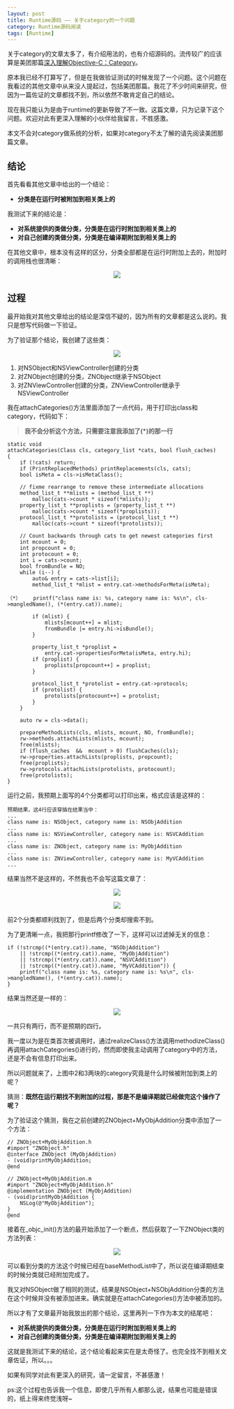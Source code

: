 ```yaml
---
layout: post
title: Runtime源码 —— 关于category的一个问题
category: Runtime源码阅读
tags: [Runtime]
---
```


关于category的文章太多了，有介绍用法的，也有介绍源码的。流传较广的应该算是美团那篇[深入理解Objective-C：Category](http://tech.meituan.com/DiveIntoCategory.html)。

原本我已经不打算写了，但是在我做验证测试的时候发现了一个问题。这个问题在我看过的其他文章中从来没人提起过，包括美团那篇。我花了不少时间来研究，但因为一篇佐证的文章都找不到，所以依然不敢肯定自己的结论。

现在我只能认为是由于runtime的更新导致了不一致。这篇文章，只为记录下这个问题。欢迎对此有更深入理解的小伙伴给我留言，不胜感激。

本文不会对category做系统的分析，如果对category不太了解的请先阅读美团那篇文章。

## 结论
首先看看其他文章中给出的一个结论：
- **分类是在运行时被附加到相关类上的**

我测试下来的结论是：
- **对系统提供的类做分类，分类是在运行时附加到相关类上的**
- **对自己创建的类做分类，分类是在编译期附加到相关类上的**

在其他文章中，根本没有这样的区分，分类全部都是在运行时附加上去的，附加时的调用栈也很清晰：

<p align="center">
    <img src="http://47.100.168.106/assets/images/2017_02_24/attachCategory.png" />
</p>

## 过程

最开始我对其他文章给出的结论是深信不疑的，因为所有的文章都是这么说的。我只是想写代码做一下验证。

为了验证那个结论，我创建了这些类：

<p align="center">
    <img src="http://47.100.168.106/assets/images/2017_02_24/testClass.png" />
</p>

1. 对NSObject和NSViewController创建的分类
2. 对ZNObject创建的分类，ZNObject继承于NSObject
3. 对ZNViewController创建的分类，ZNViewController继承于NSViewController

我在attachCategories()方法里面添加了一点代码，用于打印出class和category，代码如下：
>**我不会分析这个方法，只需要注意我添加了(*)的那一行**

```
static void 
attachCategories(Class cls, category_list *cats, bool flush_caches)
{
    if (!cats) return;
    if (PrintReplacedMethods) printReplacements(cls, cats);
    bool isMeta = cls->isMetaClass();

    // fixme rearrange to remove these intermediate allocations
    method_list_t **mlists = (method_list_t **)
        malloc(cats->count * sizeof(*mlists));
    property_list_t **proplists = (property_list_t **)
        malloc(cats->count * sizeof(*proplists));
    protocol_list_t **protolists = (protocol_list_t **)
        malloc(cats->count * sizeof(*protolists));

    // Count backwards through cats to get newest categories first
    int mcount = 0;
    int propcount = 0;
    int protocount = 0;
    int i = cats->count;
    bool fromBundle = NO;
    while (i--) {
        auto& entry = cats->list[i];
        method_list_t *mlist = entry.cat->methodsForMeta(isMeta);

（*）    printf("class name is: %s, category name is: %s\n", cls->mangledName(), (*(entry.cat)).name);
        
        if (mlist) {
            mlists[mcount++] = mlist;
            fromBundle |= entry.hi->isBundle();
        }

        property_list_t *proplist = 
            entry.cat->propertiesForMeta(isMeta, entry.hi);
        if (proplist) {
            proplists[propcount++] = proplist;
        }

        protocol_list_t *protolist = entry.cat->protocols;
        if (protolist) {
            protolists[protocount++] = protolist;
        }
    }

    auto rw = cls->data();

    prepareMethodLists(cls, mlists, mcount, NO, fromBundle);
    rw->methods.attachLists(mlists, mcount);
    free(mlists);
    if (flush_caches  &&  mcount > 0) flushCaches(cls);
    rw->properties.attachLists(proplists, propcount);
    free(proplists);
    rw->protocols.attachLists(protolists, protocount);
    free(protolists);
}
```

运行之前，我预期上面写的4个分类都可以打印出来，格式应该是这样的：
```
预期结果，这4行应该穿插在结果当中：
...
class name is: NSObject, category name is: NSObjAddition
...
class name is: NSViewController, category name is: NSVCAddition
...
class name is: ZNObject, category name is: MyObjAddition
...
class name is: ZNViewController, category name is: MyVCAddition
...
```
结果当然不是这样的，不然我也不会写这篇文章了：

<p align="center">
    <img src="http://47.100.168.106/assets/images/2017_02_24/objAddition.png" />
</p>

<p align="center">
    <img src="http://47.100.168.106/assets/images/2017_02_24/vcAddition.png" />
</p>

前2个分类都顺利找到了，但是后两个分类却搜索不到。

为了更清晰一点，我把那行printf修改了一下，这样可以过滤掉无关的信息：
```
if (!strcmp((*(entry.cat)).name, "NSObjAddition")
    || !strcmp((*(entry.cat)).name, "MyObjAddition")
    || !strcmp((*(entry.cat)).name, "NSVCAddition")
    || !strcmp((*(entry.cat)).name, "MyVCAddition")) {
    printf("class name is: %s, category name is: %s\n", cls->mangledName(), (*(entry.cat)).name);
}
```

结果当然还是一样的：

<p align="center">
    <img src="http://47.100.168.106/assets/images/2017_02_24/same.png" />
</p>

一共只有两行，而不是预期的四行。

我一度以为是在类首次被调用时，通过realizeClass()方法调用methodizeClass()再调用attachCategories()进行的，然而即使我主动调用了category中的方法，还是不会有信息打印出来。

所以问题就来了，上图中2和3两块的category究竟是什么时候被附加到类上的呢？

猜测：**既然在运行期找不到附加的过程，那是不是编译期就已经做完这个操作了呢？**

为了验证这个猜测，我在之前创建的ZNObject+MyObjAddition分类中添加了一个方法：
```
// ZNObject+MyObjAddition.h
#import "ZNObject.h"
@interface ZNObject (MyObjAddition)
- (void)printMyObjAddition;
@end

// ZNObject+MyObjAddition.m
#import "ZNObject+MyObjAddition.h"
@implementation ZNObject (MyObjAddition)
- (void)printMyObjAddition {
    NSLog(@"MyObjAddition");
}
@end
```
接着在_objc_init()方法的最开始添加了一个断点，然后获取了一下ZNObject类的方法列表：

<p align="center">
    <img src="http://47.100.168.106/assets/images/2017_02_24/znobject.png" />
</p>

可以看到分类的方法这个时候已经在baseMethodList中了，所以说在编译期结束的时候分类就已经附加完成了。

我又对NSObject做了相同的测试，结果是NSObject+NSObjAddition分类的方法在这个时候并没有被添加进来。确实就是在attachCategories()方法中被添加的。

所以才有了文章最开始我放出的那个结论，这里再列一下作为本文的结尾吧：
- **对系统提供的类做分类，分类是在运行时附加到相关类上的**
- **对自己创建的类做分类，分类是在编译期附加到相关类上的**

这就是我测试下来的结论，这个结论看起来实在是太奇怪了。也完全找不到相关文章佐证，所以。。。

如果有同学对此有更深入的研究，请一定留言，不甚感激！

ps:这个过程也告诉我一个信息，即使几乎所有人都那么说，结果也可能是错误的，纸上得来终觉浅呀~